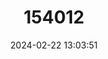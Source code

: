 ---
title: "154012"
category: "Procambarus elegans"
draft: false
date: 2024-02-22 13:03:51
languages:
  English: ["Elegant Creek Crayfish"]
---
